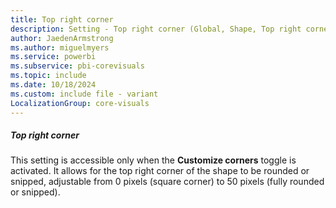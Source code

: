 ```yaml
---
title: Top right corner
description: Setting - Top right corner (Global, Shape, Top right corner)
author: JaedenArmstrong
ms.author: miguelmyers
ms.service: powerbi
ms.subservice: pbi-corevisuals
ms.topic: include
ms.date: 10/18/2024
ms.custom: include file - variant
LocalizationGroup: core-visuals
---
```

##### Top right corner

This setting is accessible only when the **Customize corners** toggle is activated. It allows for the top right corner of the shape to be rounded or snipped, adjustable from 0 pixels (square corner) to 50 pixels (fully rounded or snipped).
